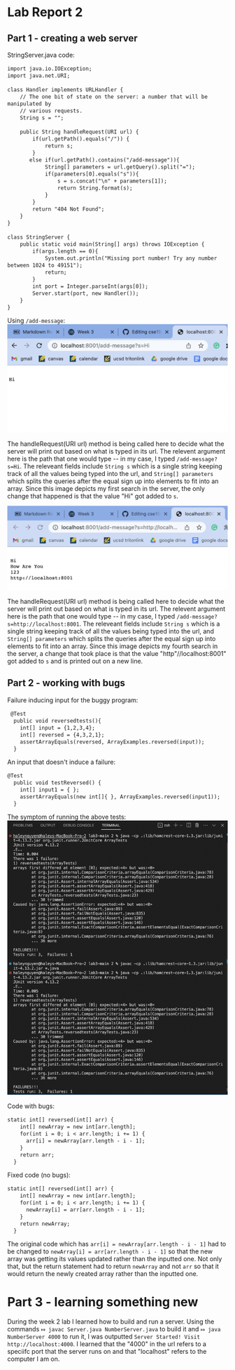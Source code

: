 # Lab Report 2

## Part 1 - creating a web server

StringServer.java code:
```
import java.io.IOException;
import java.net.URI;

class Handler implements URLHandler {
    // The one bit of state on the server: a number that will be manipulated by
    // various requests.
    String s = "";

    public String handleRequest(URI url) {
        if(url.getPath().equals("/")) {
            return s;
        }
       else if(url.getPath().contains("/add-message")){
            String[] parameters = url.getQuery().split("=");
            if(parameters[0].equals("s")){
                s = s.concat("\n" + parameters[1]);
                return String.format(s);
            }
        }
        return "404 Not Found";
    }
}

class StringServer {
    public static void main(String[] args) throws IOException {
        if(args.length == 0){
            System.out.println("Missing port number! Try any number between 1024 to 49151");
            return;
        }
        int port = Integer.parseInt(args[0]);
        Server.start(port, new Handler());
    }
}
```

Using `/add-message`:
![Image](add1.png)

The handleRequest(URI url) method is being called here to decide what the server will print out based on what is typed in its url. The relevent argument here is the path that one would type -- in my case, I typed `/add-message?s=Hi`. The releveant fields include `String s` which is a single string keeping track of all the values being typed into the url, and `String[] parameters` which splits the queries after the equal sign up into elements to fit into an array. Since this image depicts my first search in the server, the only change that happened is that the value "Hi" got added to `s`.

![Image](add2.png)

The handleRequest(URI url) method is being called here to decide what the server will print out based on what is typed in its url. The relevent argument here is the path that one would type -- in my case, I typed `/add-message?s=http://localhost:8001`. The releveant fields include `String s` which is a single string keeping track of all the values being typed into the url, and `String[] parameters` which splits the queries after the equal sign up into elements to fit into an array. Since this image depicts my fourth search in the server, a change that took place is that the value "http"//localhost:8001" got added to `s` and is printed out on a new line.

## Part 2 - working with bugs

Failure inducing input for the buggy program:
```
 @Test
  public void reversedtests(){
    int[] input = {1,2,3,4};
    int[] reversed = {4,3,2,1};
    assertArrayEquals(reversed, ArrayExamples.reversed(input));
  }
  ```  
  
An input that doesn't induce a failure:
```
@Test
  public void testReversed() {
    int[] input1 = { };
    assertArrayEquals(new int[]{ }, ArrayExamples.reversed(input1));
  }
```

The symptom of running the above tests:
![Image](lab3.png)

Code with bugs:
```
static int[] reversed(int[] arr) {
    int[] newArray = new int[arr.length];
    for(int i = 0; i < arr.length; i += 1) {
      arr[i] = newArray[arr.length - i - 1];
    }
    return arr;
  }
```

Fixed code (no bugs):
```
static int[] reversed(int[] arr) {
    int[] newArray = new int[arr.length];
    for(int i = 0; i < arr.length; i += 1) {
      newArray[i] = arr[arr.length - i - 1];
    }
    return newArray;
  }
```
The original code which has `arr[i] = newArray[arr.length - i - 1]` had to be changed to `newArray[i] = arr[arr.length - i - 1]` so that the new array was getting its values updated rather than the inputted one. Not only that, but the return statement had to return `newArray` and not `arr` so that it would return the newly created array rather than the inputted one.

# Part 3 - learning something new
During the week 2 lab I learned how to build and run a server. 
Using the commands `⤇ javac Server.java NumberServer.java` to build it and `⤇ java NumberServer 4000` to run it, I was outputted `Server Started! Visit http://localhost:4000`. I learned that the "4000" in the url refers to a speciifc port that the server runs on and that "localhost" refers to the computer I am on. 

